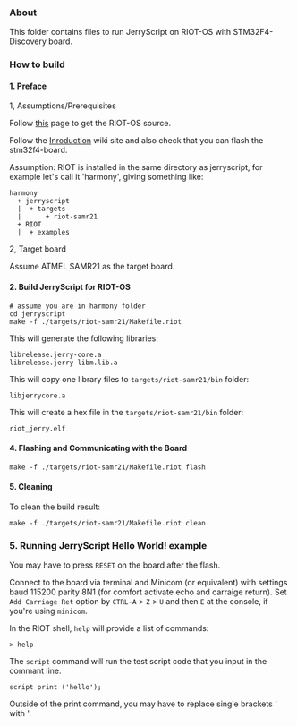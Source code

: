 ### About

This folder contains files to run JerryScript on RIOT-OS with STM32F4-Discovery board.

### How to build

#### 1. Preface

1, Assumptions/Prerequisites


Follow [this](https://www.riot-os.org/#download) page to get the RIOT-OS source.

Follow the [Inroduction](https://github.com/RIOT-OS/RIOT/wiki/Introduction) wiki site and also check that you can flash the stm32f4-board.

Assumption: RIOT is installed in the same directory as jerryscript, for example let's call it 'harmony', giving something like:

```
harmony
  + jerryscript
  |  + targets
  |      + riot-samr21
  + RIOT
  |  + examples
```

2, Target board

Assume ATMEL SAMR21 as the target board.



#### 2. Build JerryScript for RIOT-OS

```
# assume you are in harmony folder
cd jerryscript
make -f ./targets/riot-samr21/Makefile.riot
```

This will generate the following libraries:
```
librelease.jerry-core.a
librelease.jerry-libm.lib.a
```

This will copy one library files to `targets/riot-samr21/bin` folder:
```
libjerrycore.a
```

This will create a hex file in the `targets/riot-samr21/bin` folder:
```
riot_jerry.elf
```

#### 4. Flashing and Communicating with the Board

```
make -f ./targets/riot-samr21/Makefile.riot flash
```


#### 5. Cleaning

To clean the build result:
```
make -f ./targets/riot-samr21/Makefile.riot clean
```


### 5. Running JerryScript Hello World! example

You may have to press `RESET` on the board after the flash.

Connect to the board via terminal and Minicom (or equivalent) with settings baud 115200 parity 8N1 (for comfort activate echo and carraige return). 
Set `Add Carriage Ret` option by `CTRL-A` > `Z` > `U` and then `E` at the console, if you're using `minicom`.

In the RIOT shell, `help` will provide a list of commands:
```
> help
```

The `script` command will run the test script code that you input in the commant line.
```
script print ('hello');
```

Outside of the print command, you may have to replace single brackets ' with \'.

